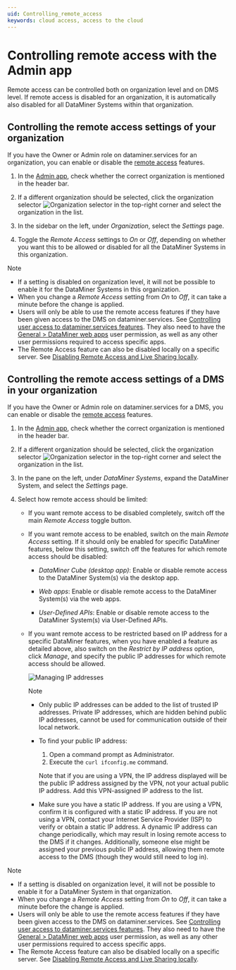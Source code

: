 ```yaml
---
uid: Controlling_remote_access
keywords: cloud access, access to the cloud
---
```


# Controlling remote access with the Admin app

Remote access can be controlled both on organization level and on DMS level. If remote access is disabled for an organization, it is automatically also disabled for all DataMiner Systems within that organization.

## Controlling the remote access settings of your organization

If you have the Owner or Admin role on dataminer.services for an organization, you can enable or disable the [remote access](xref:Cloud_Remote_Access) features.

1. In the [Admin app](xref:Accessing_the_Admin_app), check whether the correct organization is mentioned in the header bar.

1. If a different organization should be selected, click the organization selector ![Organization selector](~/user-guide/images/Cloud_Admin_Selector_icon.png) in the top-right corner and select the organization in the list.

1. In the sidebar on the left, under *Organization*, select the *Settings* page.

1. Toggle the *Remote Access* settings to *On* or *Off*, depending on whether you want this to be allowed or disabled for all the DataMiner Systems in this organization.

> [!NOTE]
>
> - If a setting is disabled on organization level, it will not be possible to enable it for the DataMiner Systems in this organization.
> - When you change a *Remote Access* setting from *On* to *Off*, it can take a minute before the change is applied.
> - Users will only be able to use the remote access features if they have been given access to the DMS on dataminer.services. See [Controlling user access to dataminer.services features](xref:Giving_users_access_to_cloud_features). They also need to have the [General > DataMiner web apps](xref:DataMiner_user_permissions#general--dataminer-web-apps) user permission, as well as any other user permissions required to access specific apps.
> - The Remote Access feature can also be disabled locally on a specific server. See [Disabling Remote Access and Live Sharing locally](xref:Disabling_Remote_Access_and_Live_Sharing).

## Controlling the remote access settings of a DMS in your organization

If you have the Owner or Admin role on dataminer.services for a DMS, you can enable or disable the [remote access](xref:Cloud_Remote_Access) features.

1. In the [Admin app](xref:Accessing_the_Admin_app), check whether the correct organization is mentioned in the header bar.

1. If a different organization should be selected, click the organization selector ![Organization selector](~/user-guide/images/Cloud_Admin_Selector_icon.png) in the top-right corner and select the organization in the list.

1. In the pane on the left, under *DataMiner Systems*, expand the DataMiner System, and select the *Settings* page.

1. Select how remote access should be limited:

   - If you want remote access to be disabled completely, switch off the main *Remote Access* toggle button.

   - If you want remote access to be enabled, switch on the main *Remote Access* setting. If it should only be enabled for specific DataMiner features, below this setting, switch off the features for which remote access should be disabled:

     - *DataMiner Cube (desktop app)*: Enable or disable remote access to the DataMiner System(s) via the desktop app.

     - *Web apps*: Enable or disable remote access to the DataMiner System(s) via the web apps.

     - *User-Defined APIs*: Enable or disable remote access to the DataMiner System(s) via User-Defined APIs.

   - If you want remote access to be restricted based on IP address for a specific DataMiner features, when you have enabled a feature as detailed above, also switch on the *Restrict by IP address* option, click *Manage*, and specify the public IP addresses for which remote access should be allowed.

     ![Managing IP addresses](~/user-guide/images/Managing_IP_Addresses.png)

     > [!NOTE]
     >
     > - Only public IP addresses can be added to the list of trusted IP addresses. Private IP addresses, which are hidden behind public IP addresses, cannot be used for communication outside of their local network.
     > - To find your public IP address:
     >
     >   1. Open a command prompt as Administrator.
     >   1. Execute the `curl ifconfig.me` command.
     >
     >   Note that if you are using a VPN, the IP address displayed will be the public IP address assigned by the VPN, not your actual public IP address. Add this VPN-assigned IP address to the list.
     > - Make sure you have a static IP address. If you are using a VPN, confirm it is configured with a static IP address. If you are not using a VPN, contact your Internet Service Provider (ISP) to verify or obtain a static IP address. A dynamic IP address can change periodically, which may result in losing remote access to the DMS if it changes. Additionally, someone else might be assigned your previous public IP address, allowing them remote access to the DMS (though they would still need to log in).

> [!NOTE]
>
> - If a setting is disabled on organization level, it will not be possible to enable it for a DataMiner System in that organization.
> - When you change a *Remote Access* setting from *On* to *Off*, it can take a minute before the change is applied.
> - Users will only be able to use the remote access features if they have been given access to the DMS on dataminer.services. See [Controlling user access to dataminer.services features](xref:Giving_users_access_to_cloud_features). They also need to have the [General > DataMiner web apps](xref:DataMiner_user_permissions#general--dataminer-web-apps) user permission, as well as any other user permissions required to access specific apps.
> - The Remote Access feature can also be disabled locally on a specific server. See [Disabling Remote Access and Live Sharing locally](xref:Disabling_Remote_Access_and_Live_Sharing).
